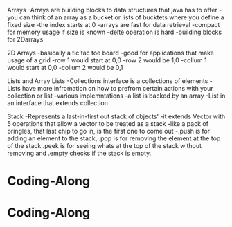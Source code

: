 Arrays
-Arrays are building blocks to data structures that java has to offer
-you can think of an array as a bucket or lists of bucktets where you define a fixed size
-the index starts at 0
-arrays are fast for data retrieval
-compact for memory usage if size is known
-delte operation is hard
-building blocks for 2Darrays

2D Arrays
-basically a tic tac toe board
-good for applications that make usage of a grid
-row 1 would start at 0,0
-row 2 would be 1,0
-collum 1 would start at 0,0 
-collum 2 would be 0,1

Lists and Array Lists
-Collections interface is a collections of elements
-Lists have more infromation on how to prefrom certain actions with your collection or list
-various implemntations
-a list is backed by an array
-List in an interface that extends collection

Stack
-Represents a last-in-first out stack of objects'
-it extends Vector with 5 operations that allow a vector to be treated as a stack
-like a pack of pringles, that last chip to go in, is the first one to come out
-.push is for adding an element to the stack, .pop is for removing the element at the top of the stack
 .peek is for seeing whats at the top of the stack without removing and .empty checks if the stack is empty.
# Coding-Along
# Coding-Along
